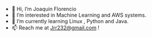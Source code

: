 - 👋 Hi, I’m Joaquin Florencio
- 👀 I’m interested in Machine Learning and AWS systems.
- 🌱 I’m currently learning Linux , Python and Java.
- 📫 Reach me at Jrr232@gmail.com !

<!---
Jrr1232/Jrr1232 is a ✨ special ✨ repository because its `README.md` (this file) appears on your GitHub profile.
You can click the Preview link to take a look at your changes.
--->
